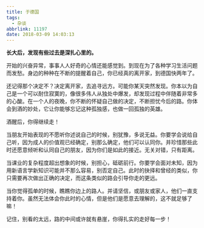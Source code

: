 ```yaml
---
title: 于德国
tags:
  - 杂谈
abbrlink: 11197
date: 2018-03-09 14:03:13
---
```


**长大后，发现有些过去是深扎心里的。**

开始的兴奋异常，事事人人好奇的心情还能感觉到。到现在为了各种学习生活问题而发愁。身边的种种在不断的提醒着自己，你已经真的离开家，到德国快两年了。

还记得那个决定不？决定离开家，去追寻远方。可能你某天突然发现。你本以为自己是一个可以耐住寂寞的，像很多伟人从独处中爆发，却发现过程中伴随着非常多的心酸。在一个人的夜晚，你不断的怀疑自己做的决定，不断担忧今后的路。你体会到酒的妙处，它让你能够忘记这种孤独感，也做一回孤独的英雄。

酒醒后，你得继续走！

当朋友开始表现的不愿听你述说自己的时候，别犹豫，多说无益。你要学会说给自己听，因为成人的价值观已经确定，别那么确定，他们可以认同你。并珍惜那些此时还愿意倾听和认同自己的朋友，因为你们是如此的接近。无关对错，只有距离。

当课业的复杂程度超出想象的时候，别担心，砥砺前行。你要学会面对未知，因为用新语言学新知识可能并不那么容易，别否定自己。此时的抉择和曾经的类似，你只需要再次做出正确的决定，而这条类似的路会引导你走的更远。

当你觉得孤单的时候，瞧瞧你边上的路人。并请坚信，或朋友或家人，他们一直支持着你。虽然无法体会你此时的心情，但是他们是愿意去理解的，这不就足够了嘛！

记住，别看的太远，路的中间或许就有悬崖，你得扎实的走好每一步！
